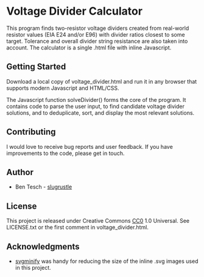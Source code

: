 # Voltage Divider Calculator

This program finds two-resistor voltage dividers 
created from real-world resistor values (EIA E24 
and/or E96) with divider ratios closest to some 
target. Tolerance and overall divider string 
resistance are also taken into account. The 
calculator is a single .html file with inline 
Javascript.

## Getting Started

Download a local copy of voltage_divider.html 
and run it in any browser that supports modern 
Javascript and HTML/CSS.

The Javascript function solveDivider() forms 
the core of the program. It contains code to 
parse the user input, to find candidate voltage 
divider solutions, and to deduplicate, sort, 
and display the most relevant solutions. 

## Contributing

I would love to receive bug reports and user 
feedback. If you have improvements to the code, 
please get in touch.

## Author

* Ben Tesch - [slugrustle](https://github.com/slugrustle)

## License

This project is released under Creative Commons 
[CC0](https://creativecommons.org/publicdomain/zero/1.0/) 
1.0 Universal. See LICENSE.txt or the first comment in 
voltage_divider.html.

## Acknowledgments

* [svgminify](http://www.svgminify.com/) was handy 
for reducing the size of the inline .svg images 
used in this project.